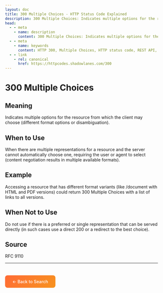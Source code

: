 ```yaml
---
layout: doc
title: 300 Multiple Choices - HTTP Status Code Explained
description: 300 Multiple Choices: Indicates multiple options for the resource from which the client may choose (different format options or disambiguation)....
head:
  - - meta
    - name: description
      content: 300 Multiple Choices: Indicates multiple options for the resource from which the client may choose (different format options or disambiguation)....
  - - meta
    - name: keywords
      content: HTTP 300, Multiple Choices, HTTP status code, REST API, web development
  - - link
    - rel: canonical
      href: https://httpcodes.shadowlanes.com/300
---
```


<script setup>
const structuredData = {
  "@context": "https://schema.org",
  "@type": "TechArticle",
  "headline": "300 Multiple Choices - HTTP Status Code",
  "description": "Indicates multiple options for the resource from which the client may choose (different format options or disambiguation).",
  "url": "https://httpcodes.shadowlanes.com/300",
  "keywords": "HTTP 300, Multiple Choices, HTTP status code",
  "articleBody": "Indicates multiple options for the resource from which the client may choose (different format options or disambiguation). When there are multiple representations for a resource and the server cannot automatically choose one, requiring the user or agent to select (content negotiation results in multiple available formats).",
  "publisher": {
    "@type": "Organization",
    "name": "HTTP Codes Explainer"
  }
}
</script>

<script type="application/ld+json" v-html="JSON.stringify(structuredData)"></script>

# 300 Multiple Choices

## Meaning

Indicates multiple options for the resource from which the client may choose (different format options or disambiguation).

## When to Use

When there are multiple representations for a resource and the server cannot automatically choose one, requiring the user or agent to select (content negotiation results in multiple available formats).

## Example

Accessing a resource that has different format variants (like /document with HTML and PDF versions) could return 300 Multiple Choices with a list of links to all versions.

## When Not to Use

Do not use if there is a preferred or single representation that can be served directly (in such cases use a direct 200 or a redirect to the best choice).

## Source

RFC 9110

---

<div style="margin-top: 40px;">
  <a href="/" style="display: inline-block; padding: 12px 24px; background: linear-gradient(135deg, #ff6b35, #f7931e); color: white; text-decoration: none; border-radius: 8px; font-weight: 500;">← Back to Search</a>
</div>
